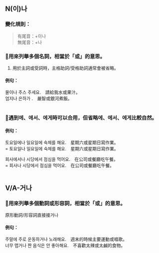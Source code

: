 <!-- <span class="small">延伸閱讀：<a href="/blog/post/9">[韓文文法]列舉動詞和形容詞 고</a></span> -->

## N(이)나

### 變化規則：
> 有尾音：+이나<br>
> 無尾音：+나<br>

### 📌用來列舉多個名詞，相當於「或」的意思。
1. 用於主詞或受詞時，主格助詞/受格助詞通常會被省略。

#### 例句：
물<font class="highlight">이나</font> 주스 주세요.　請給我水或果汁。<br>
엄지<font class="highlight">나</font> 은하가 .　嚴智或銀河煮飯。<br><br>


### 📌遇到에、에서、에게時可以合用，但省略에、에서、에게比較自然。

#### 例句：
토요일<font class="highlight">에나</font> 일요일에 숙체를 해요.　星期六或星期日寫作業。<br>
= 토요일<font class="highlight">나</font> 일요일에 숙체를 해요.　星期六或星期日寫作業。<br>

회사<font class="highlight">에서나</font> 시당에서 점심을 먹어요.　在公司或餐廳吃午餐。<br>
= 회사<font class="highlight">나</font> 시당에서 점심을 먹어요.　在公司或餐廳吃午餐。<br><br>


## V/A-거나

### 📌用來列舉多個動詞或形容詞，相當於「或」的意思。
原形動詞/形容詞直接接거나

#### 例句：
주말에 주로 운동하<font class="highlight">거나</font> 노래해요.　週末的時候主要運動或唱歌。<br>
너무 맵<font class="highlight">거나</font> 짠 음식은 안 좋아해요.　不喜歡太辣或太鹹的食物。<br>

